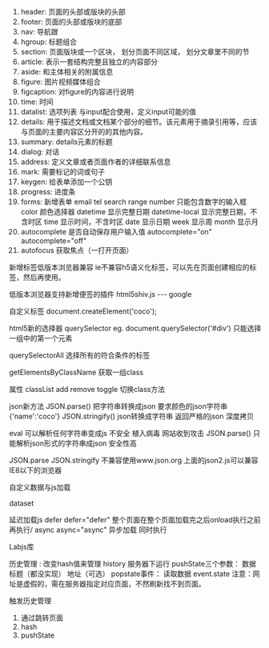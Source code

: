 1. header: 页面的头部或版块的头部
2. footer: 页面的头部或版块的底部
3. nav: 导航跟
4. hgroup: 标题组合
5. section: 页面版块或一个区块， 划分页面不同区域， 划分文章里不同的节
6. article: 表示一套结构完整且独立的内容部分
7. aside: 和主体相关的附属信息
8. figure: 图片视频媒体组合
9. figcaption: 对figure的内容进行说明
10. time: 时间
11. datalist: 选项列表 与input配合使用，定义input可能的值
12. details: 用于描述文档或文档某个部分的细节。该元素用于摘录引用等，应该与页面的主要内容区分开的的其他内容。
13. summary: details元素的标题
14. dialog: 对话
15. address: 定义文章或者页面作者的详细联系信息
16. mark: 需要标记的词或句子
17. keygen: 给表单添加一个公钥
18. progress: 进度条 
19. forms: 新增表单 email tel search range
    number 只能包含数字的输入框
    color 颜色选择器
    datetime 显示完整日期
    datetime-local 显示完整日期，不含时区
    time 显示时间，不含时区
    date 显示日期
    week 显示周
    month 显示月
20. autocomplete 是否自动保存用户输入值 autocomplete="on" autocomplete="off"
21. autofocus 获取焦点（一打开页面）

新增标签低版本浏览器兼容
ie不兼容h5语义化标签，可以先在页面创建相应的标签，然后再使用。

低版本浏览器支持新增便签的插件
html5shiv.js --- google


自定义标签
document.createElement('coco');


html5新的选择器
querySelector 
eg. document.querySelector('#div')    只能选择一组中的第一个元素

querySelectorAll
选择所有的符合条件的标签

getElementsByClassName
获取一组class 

属性
classList
add
remove
toggle 切换class方法


json新方法
JSON.parse() 把字符串转换成json 要求颜色的json字符串 {'name':'coco'}
JSON.stringify() json转换成字符串  返回严格的json  深度拷贝

eval 可以解析任何字符串变成js  不安全 植入病毒 网站收到攻击
JSON.parse() 只能解析json形式的字符串成json  安全性高

JSON.parse JSON.stringify 不兼容使用www.json.org 上面的json2.js可以兼容IE8以下的浏览器


自定义数据与js加载

dataset


延迟加载js
defer defer="defer" 整个页面在整个页面加载完之后onload执行之前再执行/ 
async async="async" 异步加载 同时执行

Labjs库

历史管理
    : 改变hash值来管理
history
    服务器下运行
    pushState三个参数： 数据 标题（都没实现） 地址（可选）
    popstate事件： 读取数据 event.state
    注意：网址是虚假的，需在服务器指定对应页面，不然刷新找不到页面。

触发历史管理
1. 通过跳转页面
2. hash
3. pushState






















